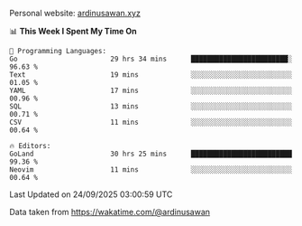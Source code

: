 Personal website: [ardinusawan.xyz](https://ardinusawan.xyz)

<!--START_SECTION:waka-->
📊 **This Week I Spent My Time On** 

```text
💬 Programming Languages: 
Go                       29 hrs 34 mins      ████████████████████████░   96.63 % 
Text                     19 mins             ░░░░░░░░░░░░░░░░░░░░░░░░░   01.05 % 
YAML                     17 mins             ░░░░░░░░░░░░░░░░░░░░░░░░░   00.96 % 
SQL                      13 mins             ░░░░░░░░░░░░░░░░░░░░░░░░░   00.71 % 
CSV                      11 mins             ░░░░░░░░░░░░░░░░░░░░░░░░░   00.64 % 

🔥 Editors: 
GoLand                   30 hrs 25 mins      █████████████████████████   99.36 % 
Neovim                   11 mins             ░░░░░░░░░░░░░░░░░░░░░░░░░   00.64 % 
```


 Last Updated on 24/09/2025 03:00:59 UTC
<!--END_SECTION:waka-->
Data taken from https://wakatime.com/@ardinusawan
